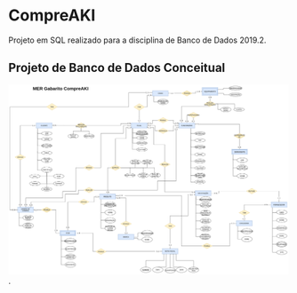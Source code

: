 # CompreAKI
Projeto em SQL realizado para a disciplina de Banco de Dados 2019.2.

## Projeto de Banco de Dados Conceitual

![descrição do projeto](./Geral/Gabarito-Etapa1v1.png).
